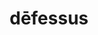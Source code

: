 ---
title: dēfessus
meaning: tired
ch: [two, 7r]
pos: totadjective
femstem: dēfess
femend: a
neutstem: dēfess
neutend: um
laudio: ../assets/audio/defessus-laudio.mp3
six: y
---
